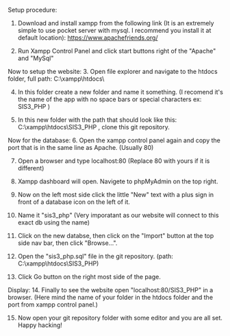 Setup procedure:

1. Download and install xampp from the following link (It is an extremely simple to use pocket server with mysql. I recommend you install it at default location): https://www.apachefriends.org/

2. Run Xampp Control Panel and click start buttons right of the "Apache" and "MySql"

Now to setup the website: 
3. Open file explorer and navigate to the htdocs folder, full path: C:\xampp\htdocs\

4. In this folder create a new folder and name it something. (I recomend it's the name of the app with no space bars or special characters ex: SIS3_PHP )

5. In this new folder with the path that should look like this: C:\xampp\htdocs\SIS3_PHP , clone this git repository.

Now for the database: 
6. Open the xampp control panel again and copy the port that is in the same line as Apache. (Usually 80)

7. Open a browser and type localhost:80 (Replace 80 with yours if it is different)

8. Xampp dashboard will open. Navigete to phpMyAdmin on the top right.

9. Now on the left most side click the little "New" text with a plus sign in front of a database icon on the left of it.

10. Name it "sis3_php" (Very imporatant as our website will connect to this exact db using the name)

11. Click on the new databse, then click on the "Import" button at the top side nav bar, then click "Browse...".

12. Open the "sis3_php.sql" file in the git repository. (path: C:\xampp\htdocs\SIS3_PHP)

13. Click Go button on the right most side of the page.

Display: 
14. Finally to see the website open "localhost:80/SIS3_PHP" in a browser. (Here mind the name of your folder in the htdocs folder and the port from xampp control panel.)

15. Now open your git repository folder with some editor and you are all set. Happy hacking!
